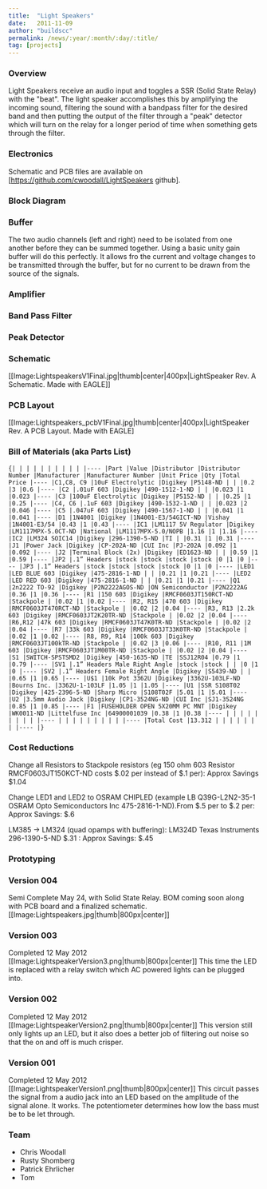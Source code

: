 ```yaml
---
title:  "Light Speakers"
date:   2011-11-09
author: "buildscc"
permalink: /news/:year/:month/:day/:title/
tag: [projects]
---
```


### Overview
Light Speakers receive an audio input and toggles a SSR (Solid State Relay) with the "beat". The light speaker accomplishes this by amplifying the incoming sound, filtering the sound with a bandpass filter for the desired band and then putting the output of the filter through a "peak" detector which will turn on the relay for a longer period of time when something gets through the filter.

### Electronics
Schematic and PCB files are available on [https://github.com/cwoodall/LightSpeakers github].

### Block Diagram

### Buffer
The two audio channels (left and right) need to be isolated from one another before they can be summed together. Using a basic unity gain buffer will do this perfectly. It allows fro the current and voltage changes to be transmitted through the buffer, but for no current to be drawn from the source of the signals.

### Amplifier

### Band Pass Filter

### Peak Detector

### Schematic
[[Image:LightspeakersV1Final.jpg|thumb|center|400px|LightSpeaker Rev. A Schematic. Made with EAGLE]]

### PCB Layout
[[Image:Lightspeakers_pcbV1Final.jpg|thumb|center|400px|LightSpeaker Rev. A PCB Layout. Made with EAGLE]

### Bill of Materials (aka Parts List)

```
{| | | | | | | | | | |---- |Part |Value |Distributor |Distributor Number |Manufacturer |Manufacturer Number |Unit Price |Qty |Total Price |---- |C1,C8, C9 |10uF Electrolytic |Digikey |P5148-ND | | |0.2 |3 |0.6 |---- |C2 |.01uF 603 |Digikey |490-1512-1-ND | | |0.023 |1 |0.023 |---- |C3 |100uF Electrolytic |Digikey |P5152-ND | | |0.25 |1 |0.25 |---- |C4, C6 |.1uF 603 |Digikey |490-1532-1-ND | | |0.023 |2 |0.046 |---- |C5 |.047uF 603 |Digikey |490-1567-1-ND | | |0.041 |1 |0.041 |---- |D1 |1N4001 |Digikey |1N4001-E3/54GICT-ND |Vishay |1N4001-E3/54 |0.43 |1 |0.43 |---- |IC1 |LM1117 5V Regulator |Digikey |LM1117MPX-5.0CT-ND |National |LM1117MPX-5.0/NOPB |1.16 |1 |1.16 |---- |IC2 |LM324 SOIC14 |Digikey |296-1390-5-ND |TI | |0.31 |1 |0.31 |---- |J1 |Power Jack |Digikey |CP-202A-ND |CUI Inc |PJ-202A |0.092 |1 |0.092 |---- |J2 |Terminal Block (2x) |Digikey |ED1623-ND | | |0.59 |1 |0.59 |---- |JP2 |.1” Headers |stock |stock |stock |stock |0 |1 |0 |---- |JP3 |.1” Headers |stock |stock |stock |stock |0 |1 |0 |---- |LED1 |LED BLUE 603 |Digikey |475-2816-1-ND | | |0.21 |1 |0.21 |---- |LED2 |LED RED 603 |Digikey |475-2816-1-ND | | |0.21 |1 |0.21 |---- |Q1 |2n2222 TO-92 |Digikey |P2N2222AGOS-ND |ON Semiconductor |P2N2222AG |0.36 |1 |0.36 |---- |R1 |150 603 |Digikey |RMCF0603JT150RCT-ND |Stackpole | |0.02 |1 |0.02 |---- |R2, R15 |470 603 |Digikey |RMCF0603JT470RCT-ND |Stackpole | |0.02 |2 |0.04 |---- |R3, R13 |2.2k 603 |Digikey |RMCF0603JT2K20TR-ND |Stackpole | |0.02 |2 |0.04 |---- |R6,R12 |47k 603 |Digikey |RMCF0603JT47K0TR-ND |Stackpole | |0.02 |2 |0.04 |---- |R7 |33k 603 |Digikey |RMCF0603JT33K0TR-ND |Stackpole | |0.02 |1 |0.02 |---- |R8, R9, R14 |100k 603 |Digikey |RMCF0603JT100kTR-ND |Stackpole | |0.02 |3 |0.06 |---- |R10, R11 |1M 603 |Digikey |RMCF0603JT1M00TR-ND |Stackpole | |0.02 |2 |0.04 |---- |S1 |SWITCH-SPSTSMD2 |Digikey |450-1635-ND |TE |SSJ12R04 |0.79 |1 |0.79 |---- |SV1 |.1” Headers Male Right Angle |stock |stock | | |0 |1 |0 |---- |SV2 |.1” Headers Female Right Angle |Digikey |S5439-ND | | |0.65 |1 |0.65 |---- |U$1 |10k Pot 3362U |Digikey |3362U-103LF-ND |Bourns Inc. |3362U-1-103LF |1.05 |1 |1.05 |---- |U1 |SSR S108T02 |Digikey |425-2396-5-ND |Sharp Micro |S108T02F |5.01 |1 |5.01 |---- |U2 |3.5mm Audio Jack |Digikey |CP1-3524NG-ND |CUI Inc |SJ1-3524NG |0.85 |1 |0.85 |---- |F1 |FUSEHOLDER OPEN 5X20MM PC MNT |Digikey |WK0011-ND |Littelfuse Inc |64900001039 |0.38 |1 |0.38 |---- | | | | | | | | | |---- | | | | | | | | | |---- |Total Cost |13.312 | | | | | | | |---- |}
```

### Cost Reductions
Change all Resistors to Stackpole resistors (eg 150 ohm 603 Resistor RMCF0603JT150KCT-ND costs $.02 per instead of $.1 per): Approx Savings $1.04

Change LED1 and LED2 to OSRAM CHIPLED (example LB Q39G-L2N2-35-1 OSRAM Opto Semiconductors Inc 475-2816-1-ND).From $.5 per to $.2 per: Approx Savings: $.6

LM385 -> LM324 (quad opamps with buffering): LM324D Texas Instruments 296-1390-5-ND $.31 : Approx Savings: $.45

### Prototyping

### Version 004
Semi Complete May 24, with Solid State Relay. BOM coming soon along with PCB board and a finalized schematic. [[Image:Lightspeakers.jpg|thumb|800px|center]]

### Version 003
Completed 12 May 2012 [[Image:LightspeakerVersion3.png|thumb|800px|center]] This time the LED is replaced with a relay switch which AC powered lights can be plugged into.

### Version 002
Completed 12 May 2012 [[Image:LightspeakerVersion2.png|thumb|800px|center]] This version still only lights up an LED, but it also does a better job of filtering out noise so that the on and off is much crisper.

### Version 001
Completed 12 May 2012 [[Image:LightspeakerVersion1.png|thumb|800px|center]] This circuit passes the signal from a audio jack into an LED based on the amplitude of the signal alone. It works. The potentiometer determines how low the bass must be to be let through.

### Team
* Chris Woodall
* Rusty Shomberg
* Patrick Ehrlicher
* Tom